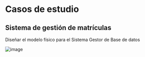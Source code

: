 # Casos de estudio 
## Sistema de gestión de matrículas

Diseñar el modelo físico para el Sistema Gestor de Base de datos

![image](https://github.com/JuanPabloo890/Matriculas-Backend/assets/119060037/990e2f63-5238-4ba3-a2bf-378df4780fe3)
